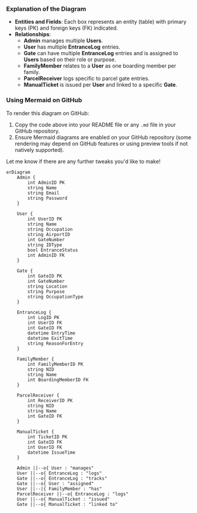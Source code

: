 
### Explanation of the Diagram

- **Entities and Fields**: Each box represents an entity (table) with primary keys (PK) and foreign keys (FK) indicated.
- **Relationships**:
  - **Admin** manages multiple **Users**.
  - **User** has multiple **EntranceLog** entries.
  - **Gate** can have multiple **EntranceLog** entries and is assigned to **Users** based on their role or purpose.
  - **FamilyMember** relates to a **User** as one boarding member per family.
  - **ParcelReceiver** logs specific to parcel gate entries.
  - **ManualTicket** is issued per **User** and linked to a specific **Gate**.

### Using Mermaid on GitHub

To render this diagram on GitHub:
1. Copy the code above into your README file or any `.md` file in your GitHub repository.
2. Ensure Mermaid diagrams are enabled on your GitHub repository (some rendering may depend on GitHub features or using preview tools if not natively supported).

Let me know if there are any further tweaks you'd like to make!
```mermaid
erDiagram
    Admin {
        int AdminID PK
        string Name
        string Email
        string Password
    }

    User {
        int UserID PK
        string Name
        string Occupation
        string AirportID
        int GateNumber
        string IDType
        bool EntranceStatus
        int AdminID FK
    }
    
    Gate {
        int GateID PK
        int GateNumber
        string Location
        string Purpose
        string OccupationType
    }
    
    EntranceLog {
        int LogID PK
        int UserID FK
        int GateID FK
        datetime EntryTime
        datetime ExitTime
        string ReasonForEntry
    }

    FamilyMember {
        int FamilyMemberID PK
        string NID
        string Name
        int BoardingMemberID FK
    }
    
    ParcelReceiver {
        int ReceiverID PK
        string NID
        string Name
        int GateID FK
    }
    
    ManualTicket {
        int TicketID PK
        int GateID FK
        int UserID FK
        datetime IssueTime
    }

    Admin ||--o{ User : "manages"
    User ||--o{ EntranceLog : "logs"
    Gate ||--o{ EntranceLog : "tracks"
    Gate ||--o{ User : "assigned"
    User ||--|{ FamilyMember : "has"
    ParcelReceiver ||--o{ EntranceLog : "logs"
    User ||--o{ ManualTicket : "issued"
    Gate ||--o{ ManualTicket : "linked to"
